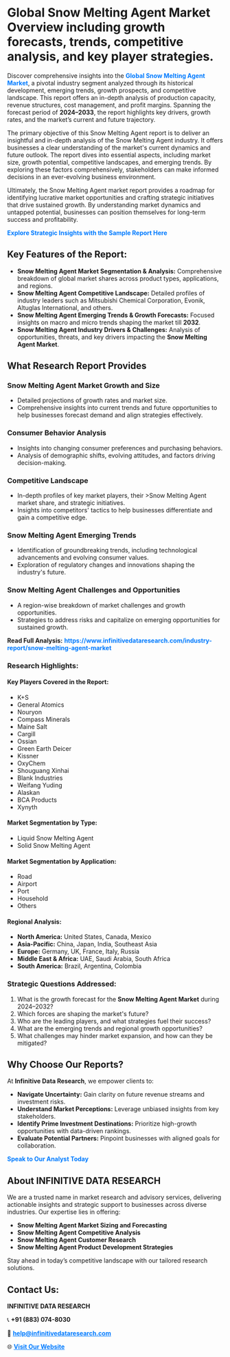 <h1>Global Snow Melting Agent Market Overview including growth forecasts, trends, competitive analysis, and key player strategies.</h1>
<p>
Discover comprehensive insights into the 
<a href="https://www.infinitivedataresearch.com/industry-report/snow-melting-agent-market" rel="dofollow" style="color: #007BFF; text-decoration: none;"><strong>Global Snow Melting Agent Market</strong></a>, a pivotal industry segment analyzed through its historical development, emerging trends, growth prospects, and competitive landscape. This report offers an in-depth analysis of production capacity, revenue structures, cost management, and profit margins. Spanning the forecast period of <strong>2024–2033</strong>, the report highlights key drivers, growth rates, and the market’s current and future trajectory.
</p>
<p>
The primary objective of this Snow Melting Agent report is to deliver an insightful and in-depth analysis of the Snow Melting Agent industry. It offers businesses a clear understanding of the market's current dynamics and future outlook. The report dives into essential aspects, including market size, growth potential, competitive landscapes, and emerging trends. By exploring these factors comprehensively, stakeholders can make informed decisions in an ever-evolving business environment.
</p>
<p>
Ultimately, the Snow Melting Agent market report provides a roadmap for identifying lucrative market opportunities and crafting strategic initiatives that drive sustained growth. By understanding market dynamics and untapped potential, businesses can position themselves for long-term success and profitability.
</p>
<p>
<a href="https://www.infinitivedataresearch.com/request-sample/reportId=105731" style="color: #007BFF; text-decoration: none;"><strong>Explore Strategic Insights with the Sample Report Here</strong></a>
</p>

<h2>Key Features of the Report:</h2>
<ul>
<li><strong>Snow Melting Agent Market Segmentation & Analysis:</strong> Comprehensive breakdown of global market shares across product types, applications, and regions.</li>
<li><strong>Snow Melting Agent Competitive Landscape:</strong> Detailed profiles of industry leaders such as Mitsubishi Chemical Corporation, Evonik, Altuglas International, and others.</li>
<li><strong>Snow Melting Agent Emerging Trends & Growth Forecasts:</strong> Focused insights on macro and micro trends shaping the market till <strong>2032</strong>.</li>
<li><strong>Snow Melting Agent Industry Drivers & Challenges:</strong> Analysis of opportunities, threats, and key drivers impacting the <strong>Snow Melting Agent Market</strong>.</li>
</ul>

<h2>What Research Report Provides</h2>
<h3>Snow Melting Agent Market Growth and Size</h3>
<ul>
<li>Detailed projections of growth rates and market size.</li>
<li>Comprehensive insights into current trends and future opportunities to help businesses forecast demand and align strategies effectively.</li>
</ul>

<h3>Consumer Behavior Analysis</h3>
<ul>
<li>Insights into changing consumer preferences and purchasing behaviors.</li>
<li>Analysis of demographic shifts, evolving attitudes, and factors driving decision-making.</li>
</ul>

<h3>Competitive Landscape</h3>
<ul>
<li>In-depth profiles of key market players, their >Snow Melting Agent market share, and strategic initiatives.</li>
<li>Insights into competitors' tactics to help businesses differentiate and gain a competitive edge.</li>
</ul>

<h3>Snow Melting Agent Emerging Trends</h3>
<ul>
<li>Identification of groundbreaking trends, including technological advancements and evolving consumer values.</li>
<li>Exploration of regulatory changes and innovations shaping the industry's future.</li>
</ul>

<h3>Snow Melting Agent Challenges and Opportunities</h3>
<ul>
<li>A region-wise breakdown of market challenges and growth opportunities.</li>
<li>Strategies to address risks and capitalize on emerging opportunities for sustained growth.</li>
</ul>
<p><strong>Read Full Analysis:</strong> <a href="https://www.infinitivedataresearch.com/industry-report/snow-melting-agent-market" rel="dofollow" style="color: #007BFF; text-decoration: none;"><strong>https://www.infinitivedataresearch.com/industry-report/snow-melting-agent-market</strong></a></p>
<h3>Research Highlights:</h3>
<h4>Key Players Covered in the Report:</h4>
<ul><li>K+S</li><li>General Atomics</li><li>Nouryon</li><li>Compass Minerals</li><li>Maine Salt</li><li>Cargill</li><li>Ossian</li><li>Green Earth Deicer</li><li>Kissner</li><li>OxyChem</li><li>Shouguang Xinhai</li><li>Blank Industries</li><li>Weifang Yuding</li><li>Alaskan</li><li>BCA Products</li><li>Xynyth</li></ul>
<h4>Market Segmentation by Type:</h4>
<ul><li>Liquid Snow Melting Agent</li><li>Solid Snow Melting Agent</li></ul>
<h4>Market Segmentation by Application:</h4>
<ul><li>Road</li><li>Airport</li><li>Port</li><li>Household</li><li>Others</li></ul>

<h4>Regional Analysis:</h4>
<ul>
<li><strong>North America:</strong> United States, Canada, Mexico</li>
<li><strong>Asia-Pacific:</strong> China, Japan, India, Southeast Asia</li>
<li><strong>Europe:</strong> Germany, UK, France, Italy, Russia</li>
<li><strong>Middle East & Africa:</strong> UAE, Saudi Arabia, South Africa</li>
<li><strong>South America:</strong> Brazil, Argentina, Colombia</li>
</ul>

<h3>Strategic Questions Addressed:</h3>
<ol>
<li>What is the growth forecast for the <strong>Snow Melting Agent Market</strong> during 2024–2032?</li>
<li>Which forces are shaping the market's future?</li>
<li>Who are the leading players, and what strategies fuel their success?</li>
<li>What are the emerging trends and regional growth opportunities?</li>
<li>What challenges may hinder market expansion, and how can they be mitigated?</li>
</ol>

<h2>Why Choose Our Reports?</h2>
<p>At <strong>Infinitive Data Research</strong>, we empower clients to:</p>
<ul>
<li><strong>Navigate Uncertainty:</strong> Gain clarity on future revenue streams and investment risks.</li>
<li><strong>Understand Market Perceptions:</strong> Leverage unbiased insights from key stakeholders.</li>
<li><strong>Identify Prime Investment Destinations:</strong> Prioritize high-growth opportunities with data-driven rankings.</li>
<li><strong>Evaluate Potential Partners:</strong> Pinpoint businesses with aligned goals for collaboration.</li>
</ul>
<p><a href="https://www.infinitivedataresearch.com/industry-report/snow-melting-agent-market" rel="dofollow" style="color: #007BFF; text-decoration: none;"><strong>Speak to Our Analyst Today</strong></a></p>

<h2>About INFINITIVE DATA RESEARCH</h2>
<p>We are a trusted name in market research and advisory services, delivering actionable insights and strategic support to businesses across diverse industries. Our expertise lies in offering:</p>
<ul>
<li><strong>Snow Melting Agent Market Sizing and Forecasting</strong></li>
<li><strong>Snow Melting Agent Competitive Analysis</strong></li>
<li><strong>Snow Melting Agent Customer Research</strong></li>
<li><strong>Snow Melting Agent Product Development Strategies</strong></li>
</ul>
<p>Stay ahead in today’s competitive landscape with our tailored research solutions.</p>

<h2>Contact Us:</h2>
<p><strong>INFINITIVE DATA RESEARCH</strong></p>
<p>📞 <strong>+91 (883) 074-8030</strong></p>
<p>📧 <strong><a href="mailto:help@infinitivedataresearch.com" style="color: #007BFF;">help@infinitivedataresearch.com</a></strong></p>
<p>🌐 <strong><a href="https://www.infinitivedataresearch.com" rel="dofollow" style="color: #007BFF;">Visit Our Website</a></strong></p>